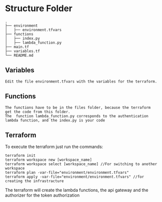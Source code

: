 # Structure Folder

```
.
├── environment
│   ├── environment.tfvars
├── functions
│   ├── index.py
│   ├── lambda_function.py
├── main.tf
├── variables.tf
└── README.md
```

## Variables

```
Edit the file environment.tfvars with the variables for the terraform.
```

## Functions

```
The functions have to be in the files folder, because the terraform get the code from this folder.
The  function lambda_function.py corresponds to the authentication lambda function, and the index.py is your code
```

## Terraform


To execute the terraform just run the commands:
```
terraform init
terraform workspace new [workspace_name]
terraform workspace select [workspace_name] //For switching to another workspace
terraform plan -var-file="environment/environment.tfvars"
terraform apply -var-file="environment/environment.tfvars" //for creating the infrastracture

```

The terraform will create the lambda functions, the api gateway and the authorizer for the token authorization